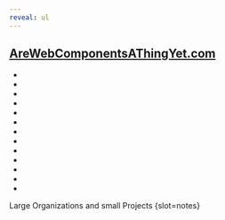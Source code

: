 ```yaml
---
reveal: ul
---
```


## [AreWebComponentsAThingYet.com](https://arewebcomponentsathingyet.com)

<ul class="logo-grid">
  <li><read-icon name="adobe"></read-icon></li>
  <li><read-icon name="apple"></read-icon></li>
  <li><read-icon name="github"></read-icon></li>
  <li><read-icon name="google"></read-icon></li>
  <li><read-icon name="ibm"></read-icon></li>
  <li><read-icon name="microsoft"></read-icon></li>
  <li><read-icon name="reddit"></read-icon></li>
  <li><read-icon name="salesforce"></read-icon></li>
  <li><read-icon name="sap"></read-icon></li>
  <li><read-icon name="scania"></read-icon></li>
  <li><read-icon name="spacex"></read-icon></li>
  <li><read-icon name="wordle"></read-icon></li>
  <li id="youtube"><read-icon name="youtube"></read-icon></li>
</ul>

Large Organizations and small Projects
{slot=notes}

<style>
#contents :is(h2):not([slot="header"]) {
  font-size: 2.7em;
  margin: 0;
}
.logo-grid {
  margin-block-start: 1em;
}
#youtube svg {
  fill: #f00;
}
@media (width <= 500px) {
  #contents :is(h2):not([slot="header"]) {
    line-break: anywhere;
  }
  ul {
    margin-inline: 0;
    padding-inline: 0;
  }
}
</style>
